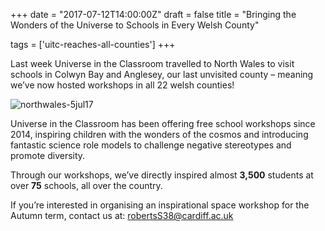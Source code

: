 
+++
date = "2017-07-12T14:00:00Z"
draft = false
title = "Bringing the Wonders of the Universe to Schools in Every Welsh County"

tags = ['uitc-reaches-all-counties']
+++

Last week Universe in the Classroom travelled to North Wales to visit schools in Colwyn Bay and Anglesey, our last unvisited county – meaning we’ve now hosted workshops in all 22 welsh counties!

![northwales-5jul17](/images/northwales-5jul17.jpg)

Universe in the Classroom has been offering free school workshops since 2014, inspiring children with the wonders of the cosmos and introducing fantastic science role models to challenge negative stereotypes and promote diversity.

Through our workshops, we’ve directly inspired almost **3,500** students at over **75** schools, all over the country. 
	
If you’re interested in organising an inspirational space workshop for the Autumn term, contact us at:
[robertsS38@cardiff.ac.uk](robertsS38@cardiff.ac.uk)